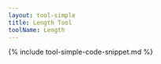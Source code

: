 ```yaml
---
layout: tool-simple
title: Length Tool
toolName: Length
---
```


{% include tool-simple-code-snippet.md %}
